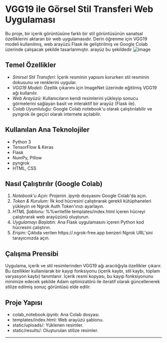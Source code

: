 # VGG19 ile Görsel Stil Transferi Web Uygulaması

Bu proje, bir içerik görüntüsüne farklı bir stil görüntüsünün sanatsal özelliklerini aktaran bir web uygulamasıdır. Derin öğrenme için VGG19 modeli kullanılmış, web arayüzü Flask ile geliştirilmiş ve Google Colab üzerinde çalışacak şekilde tasarlanmıştır.
arayüz bu şekildedir
![image](https://github.com/user-attachments/assets/699ee733-5f8e-4989-8e22-6be3d35430bc)

## Temel Özellikler

*   *Sinirsel Stil Transferi:* İçerik resminin yapısını korurken stil resminin dokusunu ve renklerini uygular.
*   *VGG19 Modeli:* Özellik çıkarımı için ImageNet üzerinde eğitilmiş VGG19 ağı kullanılır.
*   *Web Arayüzü:* Kullanıcıların kendi resimlerini yükleyip sonucu görmelerini sağlayan basit ve interaktif bir arayüz (Flask ile).
*   *Colab Uyumluluğu:* Google Colab notebook'u olarak çalıştırılabilir ve pyngrok ile geçici olarak internete açılabilir.

## Kullanılan Ana Teknolojiler

*   Python 3
*   TensorFlow & Keras
*   Flask
*   NumPy, Pillow
*   pyngrok
*   HTML, CSS

## Nasıl Çalıştırılır (Google Colab)

1.  *Notebook'u Açın:* Projenin .ipynb dosyasını Google Colab'da açın.
2.  *Token & Kurulum:* İlk kod hücresini çalıştırarak gerekli kütüphaneleri yükleyin ve Ngrok Auth Token'ınızı ayarlayın.
3.  *HTML Şablonu:* %%writefile templates/index.html içeren hücreyi çalıştırarak web arayüzünü oluşturun.
4.  *Uygulamayı Başlatın:* Ana Flask uygulamasını içeren Python kod hücresini çalıştırın.
5.  *Erişim:* Çıktıda verilen https://<id>.ngrok-free.app benzeri Ngrok URL'sini tarayıcınızda açın.

## Çalışma Prensibi

Uygulama, içerik ve stil resimlerinden VGG19 ağı aracılığıyla özellikler çıkarır. Bu özellikler kullanılarak bir kayıp fonksiyonu (içerik kaybı, stil kaybı, toplam varyasyon kaybı) tanımlanır. İçerik resmi kopyası, bu kayıp fonksiyonunu minimize edecek şekilde Adam optimizatörü ile iteratif olarak güncellenerek stilize edilmiş sonuç görüntüsü elde edilir.

## Proje Yapısı

*   colab_notebook.ipynb: Ana Colab dosyası.
*   templates/index.html: Web arayüzü şablonu.
*   static/uploads/: Yüklenen resimler.
*   static/results/: Oluşturulan stilize resimler.

---
